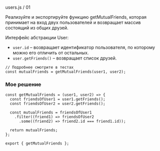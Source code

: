 users.js / 01

Реализуйте и экспортируйте функцию getMutualFriends, которая принимает на вход двух пользователей и возвращает массив состоящий из общих друзей.  

Интерфейс абстракции User:

* `user.id` – возвращает идентификатор пользователя, по которому можно его отличить от остальных.
* `user.getFriends()` – возвращает список друзей.

```
// Подробнее смотрите в тестах
const mutualFriends = getMutualFriends(user1, user2);
```

### Мое решение
```
const getMutualFriends = (user1, user2) => {
  const friendsOfUser1 = user1.getFriends();
  const friendsOfUser2 = user2.getFriends();

  const mutualFriends = friendsOfUser1
    .filter((friend1) => friendsOfUser2
      .some((friend2) => friend2.id === friend1.id));

  return mutualFriends;
};

export { getMutualFriends };
```